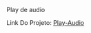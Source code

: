 Play de audio

Link Do Projeto: <a link href='https://him003l.github.io/Play-Audio/#openmodal' target="_blank">Play-Audio</a>
